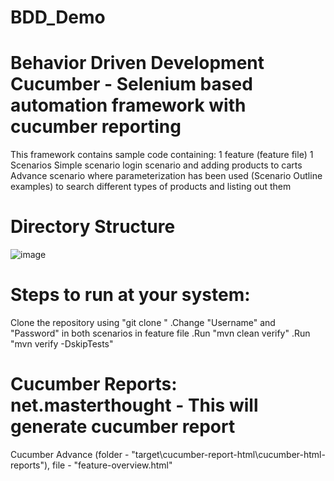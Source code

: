 # BDD_Demo
# Behavior Driven Development Cucumber - Selenium based automation framework with cucumber reporting
This framework contains sample code containing:
1 feature (feature file)
1 Scenarios
Simple scenario login scenario and adding products to carts
Advance scenario where parameterization has been used (Scenario Outline examples) to search different types of products and listing out them
# Directory Structure
![image](https://user-images.githubusercontent.com/17289871/146670742-90556272-5716-46d4-bfda-8cdbdac2e92f.png)
# Steps to run at your system:
Clone the repository using "git clone "
 .Change "Username" and "Password" in both scenarios in feature file
 .Run "mvn clean verify"
 .Run "mvn verify -DskipTests"
# Cucumber Reports: net.masterthought - This will generate cucumber report
  Cucumber Advance (folder - "target\cucumber-report-html\cucumber-html-reports"), file - "feature-overview.html"
